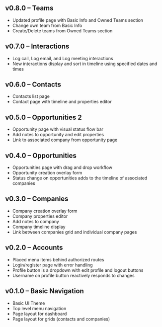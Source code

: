 ## v0.8.0 – Teams

* Updated profile page with Basic Info and Owned Teams section
* Change own team from Basic Info
* Create/Delete teams from Owned Teams section

## v0.7.0 – Interactions

* Log call, Log email, and Log meeting interactions
* New interactions display and sort in timeline using specified dates and times

## v0.6.0 – Contacts

* Contacts list page
* Contact page with timeline and properties editor

## v0.5.0 – Opportunities 2

* Opportunity page with visual status flow bar
* Add notes to opportunity and edit properties
* Link to associated company from opportunity page

## v0.4.0 – Opportunities

* Opportunities page with drag and drop workflow
* Opportunity creation overlay form
* Status change on opportunities adds to the timeline of associated companies

## v0.3.0 – Companies

* Company creation overlay form
* Company properties editor
* Add notes to company
* Company timeline display
* Link between companies grid and individual company pages

## v0.2.0 – Accounts

* Placed menu items behind authorized routes
* Login/register page with error handling
* Profile button is a dropdown with edit profile and logout buttons
* Username on profile button reactively responds to changes

## v0.1.0 – Basic Navigation

* Basic UI Theme
* Top level menu navigation
* Page layout for dashboard
* Page layout for grids (contacts and companies)
